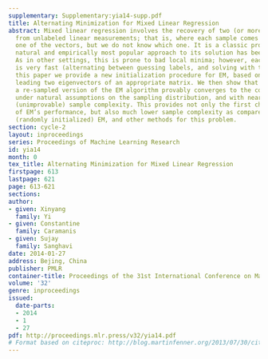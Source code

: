 ```yaml
---
supplementary: Supplementary:yia14-supp.pdf
title: Alternating Minimization for Mixed Linear Regression
abstract: Mixed linear regression involves the recovery of two (or more) unknown vectors
  from unlabeled linear measurements; that is, where each sample comes from exactly
  one of the vectors, but we do not know which one. It is a classic problem, and the
  natural and empirically most popular approach to its solution has been the EM algorithm.
  As in other settings, this is prone to bad local minima; however, each iteration
  is very fast (alternating between guessing labels, and solving with those labels).    In
  this paper we provide a new initialization procedure for EM, based on finding the
  leading two eigenvectors of an appropriate matrix. We then show that with this,
  a re-sampled version of the EM algorithm provably converges to the correct vectors,
  under natural assumptions on the sampling distribution, and with nearly optimal
  (unimprovable) sample complexity. This provides not only the first characterization
  of EM’s performance, but also much lower sample complexity as compared to both standard
  (randomly initialized) EM, and other methods for this problem.
section: cycle-2
layout: inproceedings
series: Proceedings of Machine Learning Research
id: yia14
month: 0
tex_title: Alternating Minimization for Mixed Linear Regression
firstpage: 613
lastpage: 621
page: 613-621
sections: 
author:
- given: Xinyang
  family: Yi
- given: Constantine
  family: Caramanis
- given: Sujay
  family: Sanghavi
date: 2014-01-27
address: Bejing, China
publisher: PMLR
container-title: Proceedings of the 31st International Conference on Machine Learning
volume: '32'
genre: inproceedings
issued:
  date-parts:
  - 2014
  - 1
  - 27
pdf: http://proceedings.mlr.press/v32/yia14.pdf
# Format based on citeproc: http://blog.martinfenner.org/2013/07/30/citeproc-yaml-for-bibliographies/
---
```


